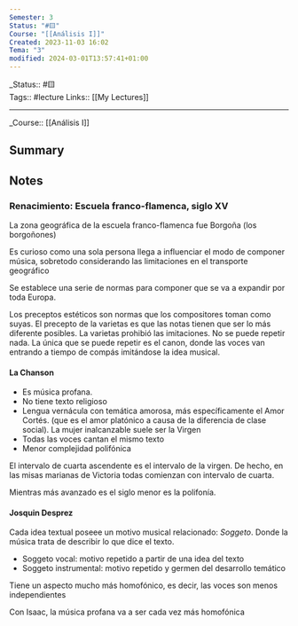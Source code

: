 ```yaml
---
Semester: 3
Status: "#🟨"
Course: "[[Análisis I]]"
Created: 2023-11-03 16:02
Tema: "3"
modified: 2024-03-01T13:57:41+01:00
---
```

\_Status::  #🟨  
Tags:: #lecture
Links:: [[My Lectures]]
___

\_Course::  [[Análisis I]]

## Summary

## Notes

### Renacimiento: Escuela franco-flamenca, siglo XV

La zona geográfica de la escuela franco-flamenca fue Borgoña (los borgoñones)

Es curioso como una sola persona llega a influenciar el modo de componer música, sobretodo considerando las limitaciones en el transporte geográfico

Se establece una serie de normas para componer que se va a expandir por toda Europa.

Los preceptos estéticos son normas que los compositores toman como suyas. El precepto de la varietas es que las notas tienen que ser lo más diferente posibles. La varietas prohibió las imitaciones. No se puede repetir nada. La única que se puede repetir es el canon, donde las voces van entrando a tiempo de compás imitándose la idea musical.

#### La Chanson
- Es música profana.
- No tiene texto religioso
- Lengua vernácula con temática amorosa, más específicamente el Amor Cortés. (que es el amor platónico a causa de la diferencia de clase social). La mujer inalcanzable suele ser la Virgen
- Todas las voces cantan el mismo texto
- Menor complejidad polifónica

El intervalo de cuarta ascendente es el intervalo de la virgen. De hecho, en las misas marianas de Victoria todas comienzan con intervalo de cuarta.

Mientras más avanzado es el siglo menor es la polifonía.

#### Josquin Desprez
Cada idea textual poseee un motivo musical relacionado: *Soggeto*. Donde la música trata de describir lo que dice el texto.

- Soggeto vocal: motivo repetido a partir de una idea del texto
- Soggeto instrumental: motivo repetido y germen del desarrollo temático

Tiene un aspecto mucho más homofónico, es decir, las voces son menos independientes

Con Isaac, la música profana va a ser cada vez más homofónica









